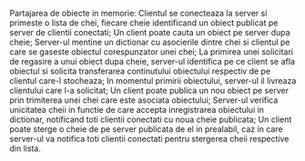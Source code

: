 Partajarea de obiecte in memorie:
Clientul se conecteaza la server si primeste o lista de chei, fiecare cheie identificand un obiect publicat pe server de clientii conectati;
Un client poate cauta un obiect pe server dupa cheie;
Server-ul mentine un dictionar cu asocierile dintre chei si clientul pe care se gaseste obiectul corespunzator unei chei;
La primirea unei solicitari de regasire a unui obiect dupa cheie, server-ul identifica pe ce client se afla obiectul si solicita transferarea continutului obiectului respectiv de pe clientul care-l stocheaza;
In momentul primirii obiectului, server-ul il livreaza clientului care l-a solicitat;
Un client poate publica un nou obiect pe server prin trimiterea unei chei care este asociata obiectului;
Server-ul verifica unicitatea cheii in functie de care accepta inregistrarea obiectului in dictionar, notificand toti clientii conectati cu noua cheie publicata;
Un client poate sterge o cheie de pe server publicata de el in prealabil, caz in care server-ul va notifica toti clientii conectati pentru stergerea cheii respective din lista.
